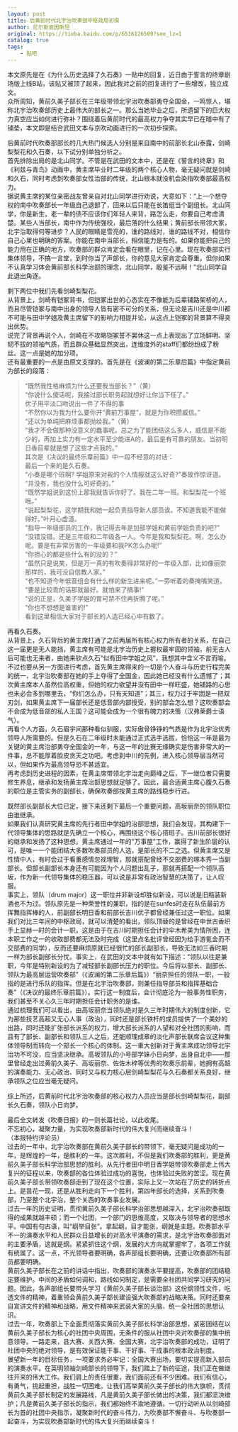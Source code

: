 ```yaml
---
layout: post
title: 后黄前时代北宇治吹奏部中枢政局初探
author: 尼尔斯哀因斯坦
original: https://tieba.baidu.com/p/6516126509?see_lz=1
catalog: true
tags:
    - 贴吧
---
```

本文原先是在《为什么历史选择了久石奏》一贴中的回复，近日由于誓言的终章剧场版上线B站，该贴又被顶了起来，因此我对之前的回复进行了一些增改，独立成文。  
众所周知，黄前久美子部长在三年级带领北宇治吹奏部勇夺全国金，一鸣惊人，堪称北宇治吹奏部历史上最伟大的部长之一。那么当她毕业之后，所遗留下的巨大权力真空应当如何进行弥补？围绕着后黄前时代的最高权力争夺其实早已在暗中有了铺垫，本文即是结合武田文本与京吹动画进行的一次初步探索。

后黄前时代吹奏部部长的几大热门候选人分别是来自南中的前部长北山泰露，剑崎梨梨花和久石奏，以下试分别单独分析之。  
首先排除出局的是北山同学。不管是在武田的文本中，还是在《誓言的终章》和《利兹与青鸟》动画中，黄主席毕业时二年级的两个核心人物，毫无疑问就是剑崎和久石，同时考虑到吹奏部女性治部的传统，北山根本就没机会染指吹奏部最高权力。  
据说黄主席的某位亲密战友曾亲自对北山同学进行劝说，大意如下：“上一个想夺权的南中吹奏部长一年级自己退部了，回来以后只能在长笛组当个副组长。北山同学，你是新生，老一辈的债不应该你们年轻人来背，路怎么走，你要自己考虑清楚。某些人当部长，南中作为传统强校，最后落的什么结果；黄前部长带领大家，北宇治取得何等进步？人民的眼睛是雪亮的，谁的路线对，谁的路线不对，相信你自己心里也明确的答案。你能在南中当部长，相信能力是有的。如果你能把自己的能力用在正确的地方，吹奏部的群众肯定会看在眼里，记在心里。现在吹奏部实行集体领导，不搞一言堂，到时你当了声部长，你的意见大家肯定会尊重。但你如果不认真学习体会黄前部长科学治部的理念，北山同学，殷鉴不远啊！”北山同学自此退出角逐。

剩下两位中我们先看剑崎梨梨花。  
从背景上，剑崎有铠冢背书，但铠冢出世的心态实在不像能为后辈铺路架桥的人，而且尽管铠冢与南中出身的领导人皆有密不可分的关系，但无论是吉川还是中川都不可能与田中学姐及黄主席留下的影响力相提并论，从这点上铠冢的背景算不得突出优势。  
说完了背景再说个人，剑崎在不攻略铠冢誓不罢休这一点上表现出了立场鲜明、坚韧不拔的领袖气质，而且群众基础显然突出，连维度外的staff们都纷纷成了粉丝。这一点是她的加分项。  
还有最重要的一点是由原文支撑的。首先是在《波澜的第二乐章后篇》中指定黄前为部长的段落：  
> “既然我性格麻烦为什么还要我当部长？”（黄）  
> “你说什么傻话呢，我接过部长职务起就想好让你当下任了。”  
> 优子用平淡口吻说出一件了不得的事  
> “不然你以为我为什么要你开“黄前万事屋”，就是为你积攒威信。”  
> “还以为单纯把麻烦事都抛给我。”（黄）  
>“我才不会做那种没意义的蠢事呢。总之为了能团结这么多人，威信是不能少的，再加上实力有一定水平至少能进A的，最后是有可靠的朋友。当初明日香前辈就是想了这些才点我的。”  
其次是《决议的最终乐章前篇》中一段不经意的对话：  
> 最后一个来的是久石奏。  
> “小奏是哪个班啊? 学姐原来对我的个人情报就这么好奇?”奏故作惊讶道。  
> “并没有，我也没什么可好奇的。”  
> “既然学姐说到这份上那我就告诉你好了。我在二年一班。和梨梨花一个班哦。”  
> “说起梨梨花，这学期我和她一起负责指导新人部员诶。不知道我能不能做得好。”叶月心虚道。  
> “指导一年级部员的工作，我记得去年是加部学姐和黄前学姐负责的吧?”  
> “没错没错。还是三年级和二年级各一人。今年是我和梨梨花。啊，怎么办呢。要是有非常厉害的一年级要和我PK怎么办呢!”  
> “你担心的都是些什么有的没的？”  
> “虽然只是说笑，但是万一真的有吹奏得非常好的一年级入部，比如像丽奈那样的，我可没自信教人家。”  
> “也不知道今年低音组会有什么样的新生进来呢。”一旁听着的奏掩嘴笑道。  
> “要是比较乖的话那就最好。就怕来了搞事!”  
> “说的正是，久美子学姐的胃可禁不住再折腾了呢。”  
> “你也不想想是谁害的!”  
看到这里相信大家对于部长的人选已经心中有数了。

再看久石奏。  
从背景上，久石背后的黄主席打通了之前两届所有核心权力所有者的关系，在自己这一届更是无人能挡，黄主席有可能是北宇治历史上握权最牢固的领袖，前无古人后可能也无来者，由她来钦点久石“似有田中学姐之风”，我想其中含义不言而喻。不过也要从另一方面进行考虑，首先黄主席得来的一切是个人奋斗与历史行程完美的统一，北宇治吹奏部在她的手上夺得了全国金，因此她已经没有什么遗憾了；其次黄主席本人虽然位高权重，但她的权力欲望并没有田中一样旺盛，她铺路的心思也未必会多到哪里去，“你们怎么办，只有天知道”；其三，权力过于牢固是一把双刃剑，如果黄主席下一届部长还是低音部内部授受，别的部会怎么想？这吹奏部会不会成为低音部的私人王国？这可能会成为一个很有魄力的决策（汉弗莱爵士语气）。  
再看个人方面，久石眉宇间那种看似驯服，实际傲骨铮铮的气质是作为北宇治优秀领导人所需要的。但是久石在二年级时未能通过正式选手选拔，恰恰这一年是最为关键的黄主席治部勇夺全国金的一年，与这一年的比赛无缘确实是伤害非常大的一件事，总不能厚着脸皮贪天之功吧。考虑到中川的先例，进入核心领导层当然可以，但如果作为最高领导恐不甚适宜。  
再考虑到历史进程的因素，在黄主席带领北宇治走向巅峰之后，下一继位者只需要修生养息，继承和发扬黄主席治部思想就足够了。因此，最合适黄主席心腹久石奏的职位是主管实务的副部长，确保吹奏部按黄主席的路线稳步行进。

既然部长副部长大位已定，接下来还剩下最后一个重要问题，高坂丽奈的领队职位由谁继承。  
如果我们认真研究黄主席的先行者田中学姐的治部思想，我们会发现，其构建下一代领导集体的思路就是先确立一个核心，再围绕这个核心搭班子。吉川前部长很好的继承和发扬了这种思想。黄主席通过一年的"万事屋"工作，赢得了新生阶层的认可，是唯一一个能团结大多数吹奏部员的人选，是部长的不二之选。但黄主席又是性情中人，有时会过于看重感情忽视理智，那就搭配曾经不交部费的塚本秀一当副部长。但部长副部长本身还有可能因为个人问题出乱子，那就再搭配一个领队高坂，作为新一代领导集体的稳压器，可以说是非常有政治智慧的决策了，让人叹服。  
事实上，领队（drum major）这一职位并非新设却胜似新设，可以说是旧瓶装新酒也不为过。领队原先是一种荣誉性的兼职，指的是在sunfes时走在队伍最前方挥舞指挥棒的人，前副部长明日香和前部长吉川优子都曾经兼任过这一职位。如果我们对比三年间的中枢政局，就可以清楚的看出，领队顶替的是曾经在中世古香织手上显赫一时的会计一职。这是由于在吉川时期担任会计的伞木希美为情所困，连本职工作之一的收取部费都无法及时完成（这里点名批评曾经因为给手游氪金而不交部费的同学），反而还要麻烦原就已经很忙的部长副部长，导致无法如三香时期一样为部长副部长分忧。事实上，在武田的文本中就有如下描述：“领队以往是兼职，今年是特别新设的为了减轻部长副部长压力的职位。今后将以部长、副部长、领队为最高层运营吹奏部”（《波澜的第二乐章后篇》）“丽奈担任的领队一职，一般指的是进行乐队的指挥。但是在北宇治吹奏部，则兼任指导部员和指挥基础合奏”（《决议的最终乐章前篇》）。实行这一制度后，会计彻底沦为一般事务性职务，我们甚至不关心久三年时期担任会计职务的是谁。  
通过梳理我们可以看出，由高坂丽奈当领队绝对是久三年时期伟大的制度创新，它为那些技艺高超又无心人事（政治），同时还是部长铁杆的成员提供了一个美妙的出路，同时还能扩张部长派系的权力，增大部长派系的人望和对全社团的影响，而且有了部长、副部长和领队三人之后，还能顺理成章的淡化声部长联席会议这种集体领导制而转向一个部长一个核心的体制。这一重大创新对于黄主席成功领导北宇治功不可没，应当坚决继承。高坂领队的小号部学妹小日向梦，出身自北中——那里曾经走出过黄前久美子、高坂丽奈、佐佐木梓等优秀的吹奏乐前辈，她拥有高超的演奏能力、无心政治、同时又与权力核心层剑崎梨梨花与久石奏都关系良好，继承领队之位应当毫无疑问。

综上所述，后黄前时代北宇治吹奏部的核心权力人员应当是部长剑崎梨梨花，副部长久石奏，领队小日向梦。  
  
  
最后全文转发《吹奏日报》的一则长篇社论，以此收尾。  
不忘初心，凝聚力量，为实现吹奏部新时代的伟大复兴而继续奋斗！  
（本报特约评论员）  
过去的一年中，北宇治吹奏部在黄前久美子部长的带领下，毫无疑问是成功的一年，是辉煌的一年，是胜利的一年。这次胜利，不但是我们吹奏部的胜利，更是黄前久美子部长科学治部思想的胜利。从先行者田中明日香学姐带领吹奏部走上伟大复兴的征程以来，吹奏部的各位体验过成功的喜悦，也体验过失败的苦涩。现在黄前久美子部长带领吹奏部走到了现在这个位置，实际上又一次站在了历史的转折点上。是昙花一现，还是从胜利走向下一个胜利，第四年部长的选择，关系到吹奏部，乃至整个北宇治，整个关西的吹奏事业发展。  
过去一年的历史证明，贯彻黄前久美子部长科学治部思想越深入，北宇治吹奏部取得的成果就越丰硕；而一个社团，一个部门的思维高度，又取决与领导者的思想水平。中国有句古语，叫“纲举目张”。拿起纲，目才能张，纲就是主题。吹奏部水平不一的演奏水平和人民群众日益增长的对高水平演奏的需求，是北宇治吹奏部面对的主要矛盾，这就是纲。紧紧抓住这个纲，发展的大方向就掌握牢了，各项工作就有统属了。这一点，不光领导者要明确，各声部组长要明确，还要让吹奏部所有部员都要明确。  
黄前久美子部长在之前的讲话中指出，吹奏部的演奏水平要提高，吹奏部的团结稳定要维护。中间的矛盾如何调和，路线如何制定，是需要全社团共同学习研究的问题。因此，各声部组长要带头学习《黄前久美子部长谈治部》这份纲领性文件，吃透文件的精神，着重领会黄前久美子部长建设强大吹奏部的战略决策。同时还要亲自宣讲文件的精神和战略，用文件精神来武装大家的头脑，统一全社团的思想认识。  
过去一年，吹奏部上下全面贯彻落实黄前久美子部长科学治部思想，紧密团结在以黄前久美子部长为核心的社团中央周围，无条件的服从社团中央对吹奏部的集中统意领导。一路走来，县大赛、关西大赛、全国大赛，北宇治吹奏部的成功，证明了社团中央的绝对领导，是有效保证能干事、干好事、干成事的根本政治制度。  
展望新一年的目标任务，一项要求务必牢记：全国大赛出场，要切实提高新入部员的演奏水平。在英明领袖剑崎部长的领导下，我们踏上了新的征途，我们正在做继往开来的伟大工作。我们肩上的责任很重，我们面前还有不少困难。我们有信心，有勇气，挑起重担，战胜一切困难。让我们高举黄前久美子部长的伟大旗帜，贯彻黄前久美子部长制定的发展路线，凡是黄前久美子部长做出的决策，我们都坚决维护；凡是黄前久美子部长的指示，我们都始终不渝地遵循。一切行动听从以剑崎部长为首的社团中央指示，凝聚新时代的奋斗伟力，为吹奏部不懈奋斗、与吹奏部一起奋斗，为实现吹奏部新时代的伟大复兴而继续奋斗！


